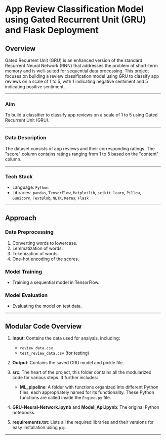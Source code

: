 # App Review Classification Model using Gated Recurrent Unit (GRU) and Flask Deployment

## Overview

Gated Recurrent Unit (GRU) is an enhanced version of the standard Recurrent Neural Network (RNN) that addresses the problem of short-term memory and is well-suited for sequential data processing. This project focuses on building a review classification model using GRU to classify app reviews on a scale of 1 to 5, with 1 indicating negative sentiment and 5 indicating positive sentiment.

---

### Aim

To build a classifier to classify app reviews on a scale of 1 to 5 using Gated Recurrent Unit (GRU).

---

### Data Description

The dataset consists of app reviews and their corresponding ratings. The "score" column contains ratings ranging from 1 to 5 based on the "content" column.

---

### Tech Stack

- Language: `Python`
- Libraries: `pandas`, `TensorFlow`, `Matplotlib`, `scikit-learn`, `Pillow`, `Gunicorn`, `TextBlob`, `NLTK`, `Keras`, `Flask`

---

## Approach

### Data Preprocessing

1. Converting words to lowercase.
2. Lemmatization of words.
3. Tokenization of words.
4. One-hot encoding of the scores.

### Model Training

- Training a sequential model in TensorFlow.

### Model Evaluation

- Evaluating the model on test data.

---

## Modular Code Overview

1. **Input**: Contains the data used for analysis, including:
   - `review_data.csv`
   - `test_review_data.csv` (for testing)

2. **Output**: Contains the saved GRU model and pickle file.

3. **src**: The heart of the project, this folder contains all the modularized code for various steps. It further includes:
   - **ML_pipeline**: A folder with functions organized into different Python files, each appropriately named for its functionality. These Python functions are called inside the `Engine.py` file.

1. **GRU-Neural-Network.ipynb** and **Model_Api.ipynb**: The original Python notebooks.

2. **requirements.txt**: Lists all the required libraries and their versions for easy installation using `pip`.

---

